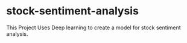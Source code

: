 # stock-sentiment-analysis
This Project Uses Deep learning to create a model for stock sentiment analysis.

